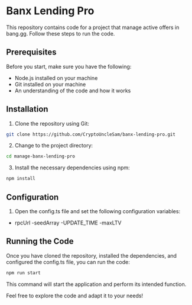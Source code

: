 # Banx Lending Pro

This repository contains code for a project that manage active offers in bang.gg. Follow these steps to run the code.

## Prerequisites

Before you start, make sure you have the following:

- Node.js installed on your machine
- Git installed on your machine
- An understanding of the code and how it works

## Installation

1. Clone the repository using Git:

```bash
git clone https://github.com/CryptoUncleSam/banx-lending-pro.git
```

2. Change to the project directory:

```bash
cd manage-banx-lending-pro
```

3. Install the necessary dependencies using npm:

```bash
npm install
```

## Configuration

1. Open the config.ts file and set the following configuration variables:
- rpcUrl
-seedArray
-UPDATE_TIME
-maxLTV

## Running the Code

Once you have cloned the repository, installed the dependencies, and configured the config.ts file, you can run the code:
```bash
npm run start
```

This command will start the application and perform its intended function.

Feel free to explore the code and adapt it to your needs!



